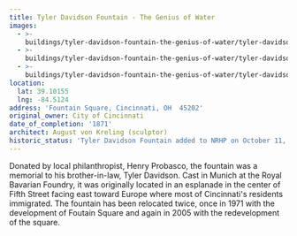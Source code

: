 ```yaml
---
title: Tyler Davidson Fountain - The Genius of Water
images:
  - >-
    buildings/tyler-davidson-fountain-the-genius-of-water/tyler-davidson-fountain-the-genius-of-water-0_uiu424
  - >-
    buildings/tyler-davidson-fountain-the-genius-of-water/tyler-davidson-fountain-the-genius-of-water-1_obenra
  - >-
    buildings/tyler-davidson-fountain-the-genius-of-water/tyler-davidson-fountain-the-genius-of-water-2_cleea0
location:
  lat: 39.10155
  lng: -84.5124
address: 'Fountain Square, Cincinnati, OH  45202'
original_owner: City of Cincinnati
date_of_completion: '1871'
architect: August von Kreling (sculptor)
historic_status: 'Tyler Davidson Fountain added to NRHP on October 11, 1979.'
---
```


Donated by local philanthropist, Henry Probasco, the fountain was a memorial to his brother-in-law, Tyler Davidson. Cast in Munich at the Royal Bavarian Foundry, it was originally located in an esplanade in the center of Fifth Street facing east toward Europe where most of Cincinnati's residents immigrated. The fountain has been relocated twice, once in 1971 with the development of Foutain Square and again in 2005 with the redevelopment of the square.
